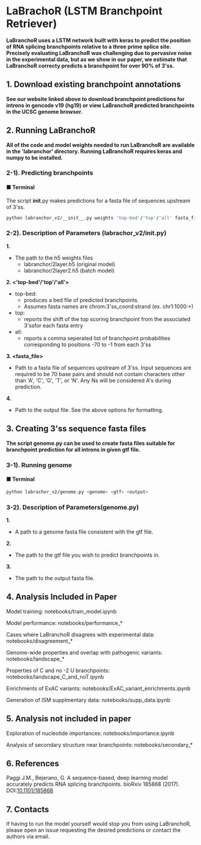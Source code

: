 # LaBrachoR (LSTM Branchpoint Retriever)
**LaBranchoR uses a LSTM network built with keras to predict the
position of RNA splicing branchpoints relative to a three prime
splice site. Precisely evaluating LaBranchoR was challenging due
to pervasive noise in the experimental data, but as we show in our
paper, we estimate that LaBranchoR correcty predicts a branchpoint
for over 90% of 3'ss.**


## 1. Download existing branchpoint annotations
**See our website linked above to download branchpoint predictions
for introns in gencode v19 (hg19) or view LaBranchoR predicted
branchpoints in the UCSC genome browser.**


## 2. Running LaBranchoR
**All of the code and model weights needed to run LaBranchoR are available in
the 'labranchor' directory. Running LaBranchoR requires keras and numpy to be installed.**


### 2-1). Predicting branchpoints
#### ■ Terminal
The script __init__.py makes predictions for a fasta file of sequences upstream of 3'ss.
```sh
python labranchor_v2/__init__.py weights 'top-bed'/'top'/'all' fasta_file output
```

### 2-2). Description of Parameters (labrachor_v2/__init__.py)
**1. <weights>**
- The path to the h5 weights files
  - labranchor/2layer.h5 (original model)
  - labranchor/2layer2.h5 (batch model)

**2. <'top-bed'/'top'/'all'>**
- top-bed:
  - produces a bed file of predicted branchpoints. 
  - Assumes fasta names are chrom:3'ss_coord:strand (ex. chr1:1000:+)
- top:
  - reports the shift of the top scoring branchpoint from the associated 3'ssfor each fasta entry
- all:
  - reports a comma seperated list of branchpoint probabilities corresponding to positions -70 to -1 from each 3'ss

**3. <fasta_file>**
- Path to a fasta file of sequences upstream of 3'ss. Input sequences are required to be 70 base pairs and should not contain characters other than 'A', 'C', 'G', 'T', or 'N'. Any Ns will be considered A's during prediction.

**4. <output>**
- Path to the output file. See the above options for formatting.


## 3. Creating 3'ss sequence fasta files
**The script genome.py can be used to create fasta files suitable for branchpoint prediction for all introns in given gtf file.**

### 3-1). Running genome
#### ■ Terminal
```sh
python labrachor_v2/genome.py <genome> <gtf> <output>
```

### 3-2). Description of Parameters(genome.py)
**1. <genome>**
- A path to a genome fasta file consistent with the gtf file.

**2. <gtf>**
- The path to the gtf file you wish to predict branchpoints in.

**3. <output>**
- The path to the output fasta file.


## 4. Analysis Included in Paper

Model training: notebooks/train_model.ipynb

Model performance: notebooks/performance_*

Cases where LaBranchoR disagrees with experimental data: notebooks/disagreement_*

Genome-wide properties and overlap with pathogenic variants: notebooks/landscape_*

Properties of C and no -2 U branchpoints: notebooks/landscape_C_and_noT.ipynb

Enrichments of ExAC variants: notebooks/ExAC_variant_enrichments.ipynb

Generation of ISM supplmentary data: notebooks/supp_data.ipynb

## 5. Analysis not included in paper

Exploration of nucleotide importances: notebooks/importance.ipynb

Analysis of secondary structure near branchpoints: notebooks/secondary_*

## 6. References
Paggi J.M., Bejerano, G. A sequence-based, deep learning model accurately predicts RNA splicing branchpoints. bioRxiv 185868 (2017). DOI:[10.1101/185868](http://www.biorxiv.org/content/early/2017/09/07/185868)

## 7. Contacts
If having to run the model yourself would stop you from using LaBranchoR,
please open an issue requesting the desired predictions or contact the
authors via email.
